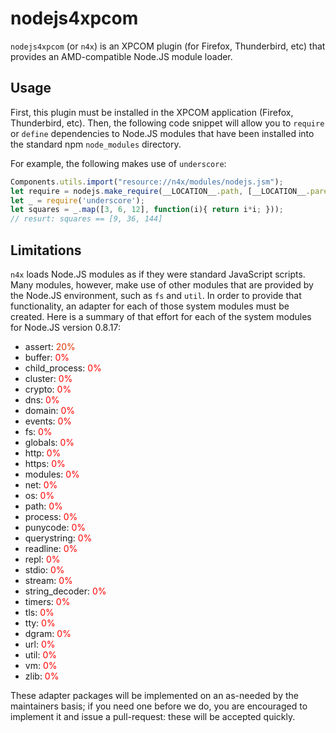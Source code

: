 # nodejs4xpcom

``nodejs4xpcom`` (or `n4x`) is an XPCOM plugin (for Firefox, Thunderbird,
etc) that provides an AMD-compatible Node.JS module loader.

## Usage

First, this plugin must be installed in the XPCOM application
(Firefox, Thunderbird, etc). Then, the following code snippet will
allow you to ``require`` or ``define`` dependencies to Node.JS modules
that have been installed into the standard npm ``node_modules``
directory.

For example, the following makes use of `underscore`:

``` js
Components.utils.import("resource://n4x/modules/nodejs.jsm");
let require = nodejs.make_require(__LOCATION__.path, [__LOCATION__.parent.parent.path]);
let _ = require('underscore');
let squares = _.map([3, 6, 12], function(i){ return i*i; }));
// resurt: squares == [9, 36, 144]
```

## Limitations

`n4x` loads Node.JS modules as if they were standard JavaScript
scripts. Many modules, however, make use of other modules that are
provided by the Node.JS environment, such as ``fs`` and ``util``. In
order to provide that functionality, an adapter for each of those
system modules must be created. Here is a summary of that effort for
each of the system modules for Node.JS version 0.8.17:

* assert: <span style="color:#dd3300;">20%</span>
* buffer: <span style="color:#ff0000;">0%</span>
* child_process: <span style="color:#ff0000;">0%</span>
* cluster: <span style="color:#ff0000;">0%</span>
* crypto: <span style="color:#ff0000;">0%</span>
* dns: <span style="color:#ff0000;">0%</span>
* domain: <span style="color:#ff0000;">0%</span>
* events: <span style="color:#ff0000;">0%</span>
* fs: <span style="color:#ff0000;">0%</span>
* globals: <span style="color:#ff0000;">0%</span>
* http: <span style="color:#ff0000;">0%</span>
* https: <span style="color:#ff0000;">0%</span>
* modules: <span style="color:#ff0000;">0%</span>
* net: <span style="color:#ff0000;">0%</span>
* os: <span style="color:#ff0000;">0%</span>
* path: <span style="color:#ff0000;">0%</span>
* process: <span style="color:#ff0000;">0%</span>
* punycode: <span style="color:#ff0000;">0%</span>
* querystring: <span style="color:#ff0000;">0%</span>
* readline: <span style="color:#ff0000;">0%</span>
* repl: <span style="color:#ff0000;">0%</span>
* stdio: <span style="color:#ff0000;">0%</span>
* stream: <span style="color:#ff0000;">0%</span>
* string_decoder: <span style="color:#ff0000;">0%</span>
* timers: <span style="color:#ff0000;">0%</span>
* tls: <span style="color:#ff0000;">0%</span>
* tty: <span style="color:#ff0000;">0%</span>
* dgram: <span style="color:#ff0000;">0%</span>
* url: <span style="color:#ff0000;">0%</span>
* util: <span style="color:#ff0000;">0%</span>
* vm: <span style="color:#ff0000;">0%</span>
* zlib: <span style="color:#ff0000;">0%</span>

These adapter packages will be implemented on an as-needed by the
maintainers basis; if you need one before we do, you are encouraged to
implement it and issue a pull-request: these will be accepted quickly.
